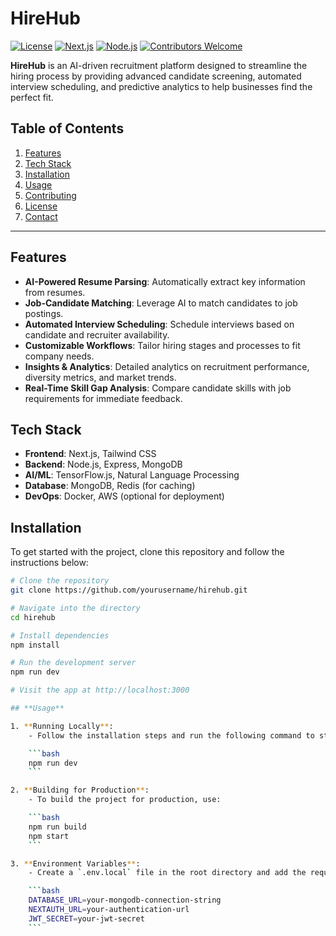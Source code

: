 # **HireHub** 

[![License](https://img.shields.io/badge/license-MIT-blue.svg)](LICENSE)
[![Next.js](https://img.shields.io/badge/next.js-11.1.2-blue.svg)](https://nextjs.org/)
[![Node.js](https://img.shields.io/badge/node.js-14.x-brightgreen.svg)](https://nodejs.org/)
[![Contributors Welcome](https://img.shields.io/badge/contributors-welcome-brightgreen.svg)](CONTRIBUTING.md)

**HireHub** is an AI-driven recruitment platform designed to streamline the hiring process by providing advanced candidate screening, automated interview scheduling, and predictive analytics to help businesses find the perfect fit.

## **Table of Contents**
1. [Features](#features)
2. [Tech Stack](#tech-stack)
3. [Installation](#installation)
4. [Usage](#usage)
5. [Contributing](#contributing)
6. [License](#license)
7. [Contact](#contact)

---

## **Features**
- **AI-Powered Resume Parsing**: Automatically extract key information from resumes.
- **Job-Candidate Matching**: Leverage AI to match candidates to job postings.
- **Automated Interview Scheduling**: Schedule interviews based on candidate and recruiter availability.
- **Customizable Workflows**: Tailor hiring stages and processes to fit company needs.
- **Insights & Analytics**: Detailed analytics on recruitment performance, diversity metrics, and market trends.
- **Real-Time Skill Gap Analysis**: Compare candidate skills with job requirements for immediate feedback.

## **Tech Stack**
- **Frontend**: Next.js, Tailwind CSS
- **Backend**: Node.js, Express, MongoDB
- **AI/ML**: TensorFlow.js, Natural Language Processing
- **Database**: MongoDB, Redis (for caching)
- **DevOps**: Docker, AWS (optional for deployment)

## **Installation**

To get started with the project, clone this repository and follow the instructions below:

```bash
# Clone the repository
git clone https://github.com/yourusername/hirehub.git

# Navigate into the directory
cd hirehub

# Install dependencies
npm install

# Run the development server
npm run dev

# Visit the app at http://localhost:3000

## **Usage**

1. **Running Locally**: 
    - Follow the installation steps and run the following command to start the project on your local machine:

    ```bash
    npm run dev
    ```

2. **Building for Production**: 
    - To build the project for production, use:

    ```bash
    npm run build
    npm start
    ```

3. **Environment Variables**: 
    - Create a `.env.local` file in the root directory and add the required environment variables, including:

    ```bash
    DATABASE_URL=your-mongodb-connection-string
    NEXTAUTH_URL=your-authentication-url
    JWT_SECRET=your-jwt-secret
    ```

